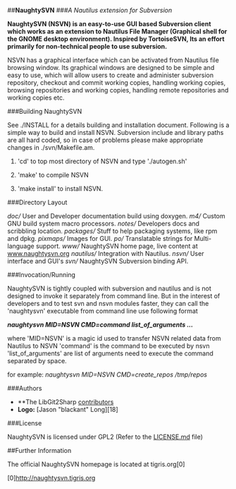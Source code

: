 ##**NaughtySVN** ###_A Nautilus extension for Subversion_

**NaughtySVN (NSVN) is an easy-to-use GUI based Subversion client which works as an extension to Nautilus File Manager (Graphical shell for the GNOME desktop environment). Inspired by TortoiseSVN, Its an effort primarily for non-technical people to use subversion.**

NSVN has a graphical interface which can be activated from Nautilus file browsing window. Its graphical windows are designed to be simple and easy to use, which  will allow users to create and administer subversion repository, checkout and commit working copies, handling working copies, browsing repositories and working copies, handling remote repositories and working copies etc.  



###Building NaughtySVN

See ./INSTALL for a details building and installation document. Following is a simple way to build and install NSVN. Subversion include and library
paths are all  hard coded, so in case of problems please make appropriate changes in ./svn/Makefile.am.

   1. 'cd' to top most directory of NSVN and type './autogen.sh'

   2. 'make' to compile NSVN

   3. 'make install' to install NSVN.



###Directory Layout

*doc/*
   User and Developer documentation build using doxygen.
*m4/*
   Custom GNU build system macro processors.
*notes/*
   Developers docs and scribbling location.
*packages/*
   Stuff to help packaging systems, like rpm and dpkg.
*pixmaps/*
   Images for GUI.
*po/*
   Translatable strings for Multi-language support.
*www/*
   NaughtySVN home page, live content at www.naughtysvn.org
*nautilus/*
   Integration with Nautilus.
*nsvn/*
   User interface and GUI's
*svn/*
   NaughtySVN Subversion binding API.



###Invocation/Running

NaughtySVN is tightly coupled with subversion and nautilus and is not designed to invoke it separately from command line. But in the interest
of developers and to test svn and nsvn modules faster, they can call the 'naughtysvn' executable from command line use following format

   **_naughtysvn MID=NSVN CMD=command list_of_arguments ..._**

   where 'MID=NSVN' is a magic id used to transfer NSVN related data from Nautilus to NSVN
         'command' is the command to be executed by nsvn
         'list_of_arguments' are list of arguments need to execute the command separated by space.
         
   for example:
         *naughtysvn MID=NSVN CMD=create_repos /tmp/repos*



###Authors

 - **The LibGit2Sharp [contributors][2]
 - **Logo:** [Jason "blackant" Long][18]

 [2]: https://github.com/kcaalexander/NaughtySVN/blob/master/AUTHORS



###License

NaughtySVN is licensed under GPL2 (Refer to the [LICENSE.md][3] file)

 [3]: https://github.com/kcaalexander/NaughtySVN/blob/master/LICENSE.md

##Further Information

The official NaughtySVN homepage is located at tigris.org[0]

[0]http://naughtysvn.tigris.org
